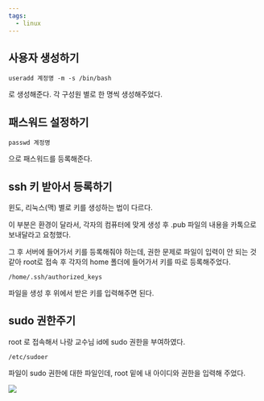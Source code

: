 ```yaml
---
tags:
  - linux
---
```


## 사용자 생성하기

` useradd 계정명 -m -s /bin/bash `

로 생성해준다. 각 구성원 별로 한 명씩 생성해주었다.

## 패스워드 설정하기

`passwd 계정명`

으로 패스워드를 등록해준다.

## ssh 키 받아서 등록하기

윈도, 리눅스(맥) 별로 키를 생성하는 법이 다르다.

이 부분은 환경이 달라서, 각자의 컴퓨터에 맞게 생성 후 .pub 파일의 내용을 카톡으로 보내달라고 요청했다.

그 후 서버에 들어가서 키를 등록해줘야 하는데, 권한 문제로 파일이 입력이 안 되는 것 같아 root로 접속 후 각자의 home 폴더에 들어가서 키를 따로 등록해주었다.

`/home/.ssh/authorized_keys`

파일을 생성 후 위에서 받은 키를 입력해주면 된다.

## sudo 권한주기

root 로 접속해서 나랑 교수님 id에 sudo 권한을 부여하였다.

`/etc/sudoer`

파일이 sudo 권한에 대한 파일인데,  root 밑에 내 아이디와 권한을 입력해 주었다.

![](https://www.dropbox.com/s/zwn145t9gysz7d8/%EC%8A%A4%ED%81%AC%EB%A6%B0%EC%83%B7%202018-07-14%2023.35.57.jpg?raw=1)

